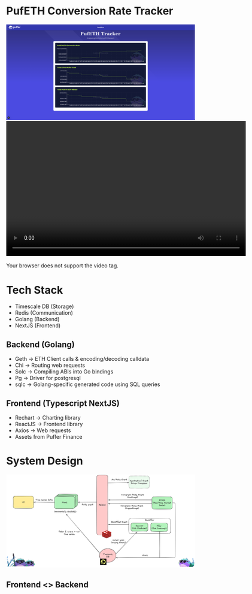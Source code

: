 # PufETH Conversion Rate Tracker

![site](site.png)
<video width="640" height="360" controls>

  <source src="site.mov" type="video/quicktime">
  Your browser does not support the video tag.
</video>

# Tech Stack

- Timescale DB (Storage)
- Redis (Communication)
- Golang (Backend)
- NextJS (Frontend)

## Backend (Golang)

- Geth -> ETH Client calls & encoding/decoding calldata
- Chi -> Routing web requests
- Solc -> Compiling ABIs into Go bindings
- Pg -> Driver for postgresql
- sqlc -> Golang-specific generated code using SQL queries

## Frontend (Typescript NextJS)

- Rechart -> Charting library
- ReactJS -> Frontend library
- Axios -> Web requests
- Assets from Puffer Finance

# System Design

![design](sys-design.png)

## Frontend <> Backend
